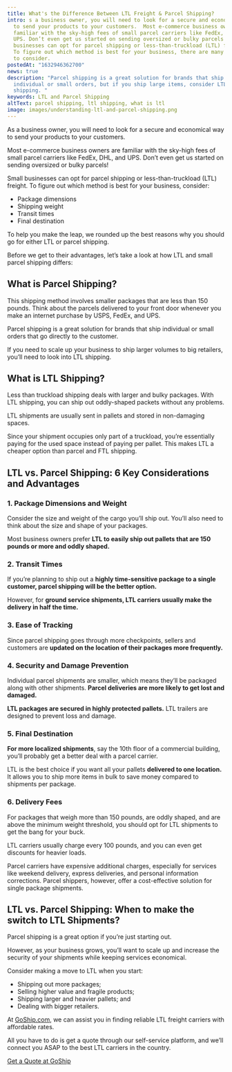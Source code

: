 ```yaml
---
title: What's the Difference Between LTL Freight & Parcel Shipping?
intro: s a business owner, you will need to look for a secure and economical way
  to send your products to your customers.  Most e-commerce business owners are
  familiar with the sky-high fees of small parcel carriers like FedEx, DHL, and
  UPS. Don’t even get us started on sending oversized or bulky parcels!  Small
  businesses can opt for parcel shipping or less-than-truckload (LTL) freight.
  To figure out which method is best for your business, there are many factors
  to consider.
postedAt: "1632946362700"
news: true
description: "Parcel shipping is a great solution for brands that ship
  individual or small orders, but if you ship large items, consider LTL freight
  shipping. "
keywords: LTL and Parcel Shipping
altText: parcel shipping, ltl shipping, what is ltl
image: images/understanding-ltl-and-parcel-shipping.png
---
```

As a business owner, you will need to look for a secure and economical way to send your products to your customers.

Most e-commerce business owners are familiar with the sky-high fees of small parcel carriers like FedEx, DHL, and UPS. Don’t even get us started on sending oversized or bulky parcels!

Small businesses can opt for parcel shipping or less-than-truckload (LTL) freight. To figure out which method is best for your business, consider:

* Package dimensions
* Shipping weight
* Transit times
* Final destination

To help you make the leap, we rounded up the best reasons why you should go for either LTL or parcel shipping.

Before we get to their advantages, let’s take a look at how LTL and small parcel shipping differs:

## What is Parcel Shipping?

This shipping method involves smaller packages that are less than 150 pounds. Think about the parcels delivered to your front door whenever you make an internet purchase by USPS, FedEx, and UPS.

Parcel shipping is a great solution for brands that ship individual or small orders that go directly to the customer.

If you need to scale up your business to ship larger volumes to big retailers, you’ll need to look into LTL shipping.

## What is LTL Shipping?

Less than truckload shipping deals with larger and bulky packages. With LTL shipping, you can ship out oddly-shaped packets without any problems.

LTL shipments are usually sent in pallets and stored in non-damaging spaces.

Since your shipment occupies only part of a truckload, you’re essentially paying for the used space instead of paying per pallet. This makes LTL a cheaper option than parcel and FTL shipping.

## LTL vs. Parcel Shipping: 6 Key Considerations and Advantages

### 1. Package Dimensions and Weight

Consider the size and weight of the cargo you’ll ship out. You’ll also need to think about the size and shape of your packages.

Most business owners prefer **LTL to easily ship out pallets that are 150 pounds or more and oddly shaped.**

### 2. Transit Times

If you’re planning to ship out a **highly time-sensitive package to a single customer, parcel shipping will be the better option.**

However, for **ground service shipments, LTL carriers usually make the delivery in half the time.**

### 3. Ease of Tracking

Since parcel shipping goes through more checkpoints, sellers and customers are **updated on the location of their packages more frequently.**

### 4. Security and Damage Prevention

Individual parcel shipments are smaller, which means they’ll be packaged along with other shipments. **Parcel deliveries are more likely to get lost and damaged.**

**LTL packages are secured in highly protected pallets.** LTL trailers are designed to prevent loss and damage.

### 5. Final Destination

**For more localized shipments**, say the 10th floor of a commercial building, you’ll probably get a better deal with a parcel carrier.

LTL is the best choice if you want all your pallets **delivered to one location.** It allows you to ship more items in bulk to save money compared to shipments per package.

### 6. Delivery Fees

For packages that weigh more than 150 pounds, are oddly shaped, and are above the minimum weight threshold, you should opt for LTL shipments to get the bang for your buck.

LTL carriers usually charge every 100 pounds, and you can even get discounts for heavier loads.

Parcel carriers have expensive additional charges, especially for services like weekend delivery, express deliveries, and personal information corrections. Parcel shippers, however, offer a cost-effective solution for single package shipments.

## LTL vs. Parcel Shipping: When to make the switch to LTL Shipments?

Parcel shipping is a great option if you’re just starting out.

However, as your business grows, you’ll want to scale up and increase the security of your shipments while keeping services economical.

Consider making a move to LTL when you start:

* Shipping out more packages;
* Selling higher value and fragile products;
* Shipping larger and heavier pallets; and
* Dealing with bigger retailers.

At [GoShip.com](http://goship.com), we can assist you in finding reliable LTL freight carriers with affordable rates.

All you have to do is get a quote through our self-service platform, and we’ll connect you ASAP to the best LTL carriers in the country.

[Get a Quote at GoShip](https://www.goship.com/)